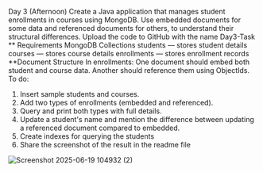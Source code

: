 Day 3 (Afternoon)
Create a Java application that manages student enrollments in courses using MongoDB. Use
embedded documents for some data and referenced documents for others, to understand their
structural differences. Upload the code to GitHub with the name Day3-Task
** Requirements
MongoDB Collections
students — stores student details
courses — stores course details
enrollments — stores enrollment records
**Document Structure
In enrollments:
One document should embed both
student and course data.
Another should reference them using
ObjectIds.
To do:
1. Insert sample students and courses.
2. Add two types of enrollments (embedded and referenced).
3. Query and print both types with full details.
4. Update a student's name and mention the difference between updating a referenced
document compared to embedded.
5. Create indexes for querying the students
6. Share the screenshot of the result in the readme file


![Screenshot 2025-06-19 104932 (2)](https://github.com/user-attachments/assets/70242b52-132d-4e33-aea8-34cb5f4bf4fe)

 
